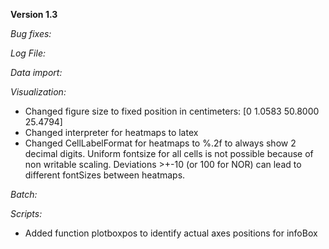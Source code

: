**Version 1.3**

_Bug fixes:_


_Log File:_


_Data import:_



_Visualization:_
- Changed figure size to fixed position in centimeters:  [0    1.0583   50.8000   25.4794]
- Changed interpreter for heatmaps to latex
- Changed CellLabelFormat for heatmaps to %.2f to always show 2 decimal digits. Uniform fontsize for all cells is not possible because of non writable scaling. Deviations >+-10 (or 100 for NOR) can lead to different fontSizes between heatmaps.


_Batch:_


_Scripts:_
- Added function plotboxpos to identify actual axes positions for infoBox
 
